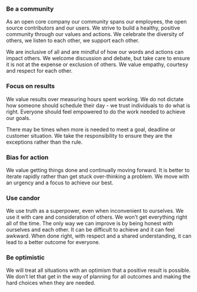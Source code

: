 ### Be a community

As an open core company our community spans our employees, the open source contributors and our users. We strive to build a healthy, positive community through our values and actions.
We celebrate the diversity of others, we listen to each other, we support each other.

We are inclusive of all and are mindful of how our words and actions can impact others. We welcome discussion and debate, but take care to ensure it is not at the expense or exclusion of others. We value empathy, courtesy and respect for each other.

### Focus on results

We value results over measuring hours spent working. We do not dictate how someone should schedule their day - we trust individuals to do what is right. Everyone should feel empowered to do the work needed to achieve our goals.

There may be times when more is needed to meet a goal, deadline or customer situation. We take the responsibility to ensure they are the exceptions rather than the rule.

### Bias for action

We value getting things done and continually moving forward. It is better to iterate rapidly rather than get stuck over-thinking a problem. We move with an urgency and a focus to achieve our best.

### Use candor

We use truth as a superpower, even when inconvenient to ourselves. We use it with care and consideration of others. We won’t get everything right all of the time. The only way we can improve is by being honest with ourselves and each other. It can be difficult to achieve and it can feel awkward. When done right, with respect and a shared understanding, it can lead to a better outcome for everyone.

### Be optimistic

We will treat all situations with an optimism that a positive result is possible. We don’t let that get in the way of planning for all outcomes and making the hard choices when they are needed.

